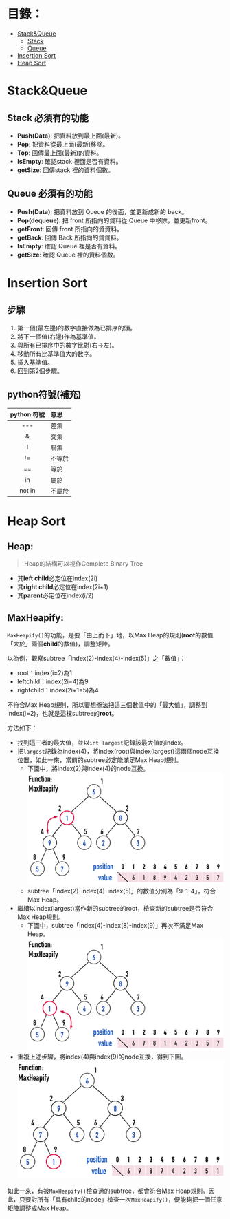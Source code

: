 # 目錄：
* [Stack&Queue](#stackqueue)
   * [Stack](#stack-必須有的功能)
   * [Queue](#queue-必須有的功能)
* [Insertion Sort](#insertion-sort)
* [Heap Sort](#heap-sort)


# Stack&Queue

## Stack 必須有的功能
* **Push(Data)**: 把資料放到最上面(最新)。
* **Pop**: 把資料從最上面(最新)移除。
* **Top**: 回傳最上面(最新)的資料。
* **IsEmpty**: 確認stack 裡面是否有資料。
* **getSize**: 回傳stack 裡的資料個數。

## Queue 必須有的功能
* **Push(Data)**: 把資料放到 Queue 的後面，並更新成新的 back。
* **Pop(dequeue)**: 把 front 所指向的資料從 Queue 中移除，並更新front。
* **getFront**: 回傳 front 所指向的資資料。
* **getBack**: 回傳 Back 所指向的資資料。
* **IsEmpty**: 確認 Queue 裡是否有資料。
* **getSize**: 確認 Queue 裡的資料個數。

# Insertion Sort
## 步驟
1. 第一個(最左邊)的數字直接做為已排序的頭。
1. 將下一個值(右邊)作為基準值。
1. 與所有已排序中的數字比對(右->左)。
1. 移動所有比基準值大的數字。
1. 插入基準值。
1. 回到第2個步驟。
## python符號(補充)
|python 符號|意思|
|:-:|:-|
|---|差集|
|&|交集|
|I|聯集|
|!=|不等於|
|==|等於|
|in|屬於|
|not in|不屬於|

# Heap Sort

## Heap:
> Heap的結構可以視作Complete Binary Tree
* 其**left child**必定位在index(2i)
* 其**right child**必定位在index(2i+1)
* 其**parent**必定位在index(i/2)
## MaxHeapify:

`MaxHeapify()`的功能，是要「由上而下」地，以Max Heap的規則(**root**的數值「大於」兩個**child**的數值)，調整矩陣。

以為例，觀察subtree「index(2)-index(4)-index(5)」之「數值」：

* root：index(i=2)為1
* leftchild：index(2i=4)為9
* rightchild：index(2i+1=5)為4

不符合Max Heap規則，所以要想辦法把這三個數值中的「最大值」，調整到index(i=2)，也就是這棵subtree的**root**。

方法如下：

* 找到這三者的最大值，並以`int largest`記錄該最大值的index。
* 把`largest`記錄為index(4)，將index(root)與index(largest)這兩個node互換位置，如此一來，當前的subtree必定能滿足Max Heap規則。
    * 下圖中，將index(2)與index(4)的node互換。![](/classnote/images/heap1.png)
    * subtree「index(2)-index(4)-index(5)」的數值分別為「9-1-4」，符合Max Heap。
* 繼續以index(largest)當作新的subtree的root，檢查新的subtree是否符合Max Heap規則。
    * 下圖中，subtree「index(4)-index(8)-index(9)」再次不滿足Max Heap。![](/classnote/images/heap2.png)
* 重複上述步驟，將index(4)與index(9)的node互換，得到下圖。
 ![](/classnote/images/heap3.png)
 
如此一來，有被`MaxHeapify()`檢查過的subtree，都會符合Max Heap規則。因此，只要對所有「具有child的node」檢查一次`MaxHeapify()`，便能夠把一個任意矩陣調整成Max Heap。





